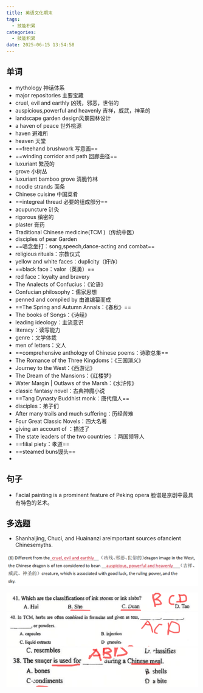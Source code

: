 ```yaml
---
title: 英语文化期末
tags:
  - 技能积累
categories:
  - 技能积累
date: 2025-06-15 13:54:58
---
```


 ## 单词

- mythology 神话体系
- major repositories 主要宝藏
- cruel, evil and earthly 凶残，邪恶，世俗的
- auspicious,powerful and heavenly 吉祥，威武，神圣的
- landscape garden design风景园林设计
- a haven of peace 世外桃源
- haven 避难所
- heaven 天堂
- ==freehand brushwork 写意画==
- ==winding corridor and path 回廊曲径==
- luxuriant 繁茂的
- grove 小树丛
- luxuriant bamboo grove 清脆竹林
- noodle strands 面条
- Chinese cuisine 中国菜肴
- ==integreal thread 必要的组成部分==
- acupuncture 针灸
- rigorous 缜密的
- plaster 膏药
- Traditional Chinese medicine(TCM )（传统中医）
- disciples of pear Garden
- ==唱念坐打：song,speech,dance-acting and combat==
- religious rituals：宗教仪式
- yellow and white faces：duplicity（奸诈）
- ==black face：valor（英勇）==
- red face：loyalty and bravery
- The Analects of Confucius：《论语》
- Confucian philosophy：儒家思想
- penned and compiled by 由谁编纂而成
- ==The Spring and Autumn Annals：《春秋》==
- The books of Songs：《诗经》
- leading ideology：主流意识
- literacy：读写能力
- genre：文学体裁
- men of letters：文人
- ==comprehensive anthology of Chinese poems：诗歌总集==
- The Romance of the Three Kingdoms：《三国演义》
- Journey to the West：《西游记》
- The Dream of the Mansions：《红楼梦》
- Water  Margin   |   Outlaws of the Marsh：《水浒传》
- classic fantasy novel：古典神魔小说
- ==Tang Dynasty Buddhist monk：唐代僧人==
- disciples：弟子们
- After many trails and much suffering：历经苦难
- Four Great Classic Novels：四大名著
- giving an account of ：描述了
- The state leaders of the two countries ：两国领导人
- ==filial piety：孝道==
- ==steamed buns馒头==
- 







## 句子

- Facial painting is a prominent feature of Peking opera  脸谱是京剧中最具有特色的艺术。

## 多选题

- Shanhaijing, Chuci, and Huainanzi areimportant sources ofancient Chinesemyths.

![image-20250616105330231](_英语文化期末/image-20250616105330231.png)

![image-20250616120222527](_英语文化期末/image-20250616120222527.png)![image-20250616120443531](_英语文化期末/image-20250616120443531.png)![image-20250616121033610](_英语文化期末/image-20250616121033610.png)